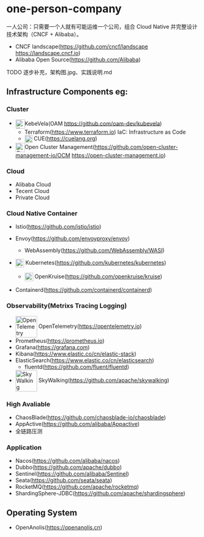 # one-person-company
一人公司：只需要一个人就有可能运维一个公司，组合 Cloud Native 并完整设计技术架构（CNCF + Alibaba）。

- CNCF landscape(https://github.com/cncf/landscape https://landscape.cncf.io)
- Alibaba Open Source(https://github.com/Alibaba)

TODO 逐步补充，架构图.jpg、实践说明.md

## Infrastructure Components eg: 

### Cluster
- <img alt="KebeVela" src="https://kubevela.net/img/logo.svg" width="24" align="center" />KebeVela(OAM https://github.com/oam-dev/kubevela)
  - Terraform(https://www.terraform.io) IaC: Infrastructure as Code
  - <img alt="Configure Unify Execute" src="https://cuelang.org/images/cue.svg" width="20" align="center" /> CUE(https://cuelang.org)
- <img alt="Open Cluster Management" src="https://open-cluster-management.io/ocm.svg" width="24" align="center" />Open Cluster Management(https://github.com/open-cluster-management-io/OCM https://open-cluster-management.io)

### Cloud
- Alibaba Cloud
- Tecent Cloud
- Private Cloud

### Cloud Native Container
- Istio(https://github.com/istio/istio)
- Envoy(https://github.com/envoyproxy/envoy)
  - WebAssembly(https://github.com/WebAssembly/WASI)

- <img alt="Kubernetes" src="https://kubernetes.io/images/wheel.svg" width="22" align="center" /> Kubernetes(https://github.com/kubernetes/kubernetes)
  - <img alt="OpenKruise" src="https://cdn.jsdelivr.net/gh/openkruise/openkruise.io@gh-pages/img/openkruise.ico" width="22" align="center" /> OpenKruise(https://github.com/openkruise/kruise)
- Containerd(https://github.com/containerd/containerd)

### Observability(Metrixs Tracing Logging)
- <img alt="OpenTelemetry" src="https://opentelemetry.io/img/logos/opentelemetry-horizontal-color.svg" width="56" align="center" /> OpenTelemetry(https://opentelemetry.io)
- Prometheus(https://prometheus.io)
- Grafana(https://grafana.com)
- Kibana(https://www.elastic.co/cn/elastic-stack)
- ElasticSearch(https://www.elastic.co/cn/elasticsearch)
  - fluentd(https://github.com/fluent/fluentd)
- <img alt="SkyWalking" src="https://skywalking.apache.org/images/logo.svg" width="56" align="center" /> SkyWalking(https://github.com/apache/skywalking)

### High Avaliable
- ChaosBlade(https://github.com/chaosblade-io/chaosblade)
- AppActive(https://github.com/alibaba/Appactive)
- 全链路压测

### Application
- Nacos(https://github.com/alibaba/nacos)
- Dubbo(https://github.com/apache/dubbo)
- Sentinel(https://github.com/alibaba/Sentinel)
- Seata(https://github.com/seata/seata)
- RocketMQ(https://github.com/apache/rocketmq)
- ShardingSphere-JDBC(https://github.com/apache/shardingsphere)

## Operating System
- OpenAnolis(https://openanolis.cn)
